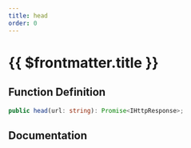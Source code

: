 ```yaml
---
title: head
order: 0
---
```


# {{ $frontmatter.title }}

## Function Definition

```ts
public head(url: string): Promise<IHttpResponse>;
```

## Documentation

<!--@include: ./parts/head.md-->
